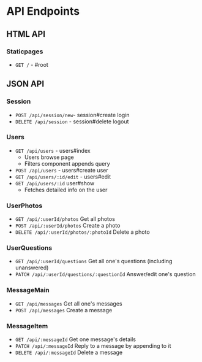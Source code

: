 # API Endpoints

## HTML API

### Staticpages
- `GET /` - #root

## JSON API

### Session

- `POST /api/session/new`- session#create login
- `DELETE /api/session` - session#delete logout

### Users

- `GET /api/users` - users#index
  - Users browse page
  - Filters component appends query
- `POST /api/users` - users#create user
- `GET /api/users/:id/edit` - users#edit
- `GET /api/users/:id` user#show
  - Fetches detailed info on the user

### UserPhotos
- `GET /api/:userId/photos`
  Get all photos
- `POST /api/:userId/photos`
  Create a photo
- `DELETE /api/:userId/photos/:photoId`
  Delete a photo

### UserQuestions
- `GET /api/:userId/questions`
  Get all one's questions (including unanswered)
- `PATCH /api/:userId/questions/:questionId`
  Answer/edit one's question

### MessageMain
- `GET /api/messages`
  Get all one's messages
- `POST /api/messages`
  Create a message

### MessageItem
- `GET /api/:messageId`
  Get one message's details
- `PATCH /api/:messageId`
  Reply to a message by appending to it
- `DELETE /api/:messageId`
  Delete a message
